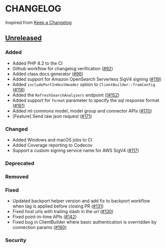 # CHANGELOG
Inspired from [Keep a Changelog](https://keepachangelog.com/en/1.0.0/)

## [Unreleased]
### Added
- Added PHP 8.2 to the CI
- Github workflow for changelog verification ([#92](https://github.com/opensearch-project/opensearch-php/pull/92))
- Added class docs generator ([#96](https://github.com/opensearch-project/opensearch-php/pull/96))
- Added support for Amazon OpenSearch Serverless SigV4 signing ([#119](https://github.com/opensearch-project/opensearch-php/pull/119))
- Added `includePortInHostHeader` option to `ClientBuilder::fromConfig` ([#118](https://github.com/opensearch-project/opensearch-php/pull/118))
- Added the `RefreshSearchAnalyzers` endpoint ([[#152](https://github.com/opensearch-project/opensearch-php/issues/152))
- Added support for `format` parameter to specify the sql response format ([#161](https://github.com/opensearch-project/opensearch-php/pull/161))
- Added ml commons model, model group and connector APIs ([#170](https://github.com/opensearch-project/opensearch-php/pull/170))
- [Feature] Send raw json request ([#171](https://github.com/opensearch-project/opensearch-php/pull/177))

### Changed

- Added Windows and macOS jobs to CI
- Added Coverage reporting to Codecov
- Support a custom signing service name for AWS SigV4 ([#117](https://github.com/opensearch-project/opensearch-php/pull/117))

### Deprecated

### Removed

### Fixed
- Updated backport helper version and add fix to backport workflow when tag is applied before closing PR ([#131](https://github.com/opensearch-project/opensearch-php/pull/131))
- Fixed host urls with trailing slash in the url ([#130](https://github.com/opensearch-project/opensearch-php/pull/140))
- Fixed point-in-time APIs ([#142](https://github.com/opensearch-project/opensearch-php/pull/142))
- Fixed bug in ClientBuilder where basic authentication is overridden by connection params ([#160](https://github.com/opensearch-project/opensearch-php/pull/160))

### Security


[Unreleased]: https://github.com/opensearch-project/opensearch-php/compare/2.0...HEAD
